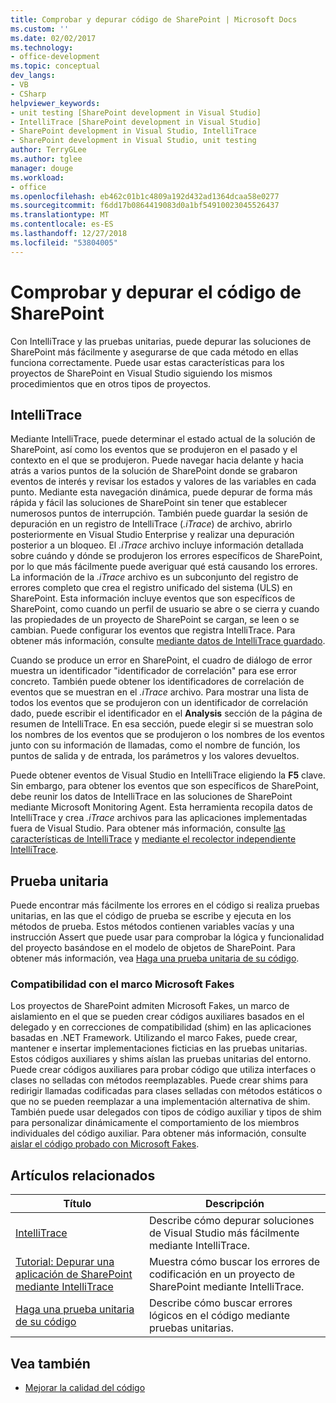```yaml
---
title: Comprobar y depurar código de SharePoint | Microsoft Docs
ms.custom: ''
ms.date: 02/02/2017
ms.technology:
- office-development
ms.topic: conceptual
dev_langs:
- VB
- CSharp
helpviewer_keywords:
- unit testing [SharePoint development in Visual Studio]
- IntelliTrace [SharePoint development in Visual Studio]
- SharePoint development in Visual Studio, IntelliTrace
- SharePoint development in Visual Studio, unit testing
author: TerryGLee
ms.author: tglee
manager: douge
ms.workload:
- office
ms.openlocfilehash: eb462c01b1c4809a192d432ad1364dcaa58e0277
ms.sourcegitcommit: f6dd17b0864419083d0a1bf54910023045526437
ms.translationtype: MT
ms.contentlocale: es-ES
ms.lasthandoff: 12/27/2018
ms.locfileid: "53804005"
---
```

# <a name="verify-and-debug-sharepoint-code"></a>Comprobar y depurar el código de SharePoint
Con IntelliTrace y las pruebas unitarias, puede depurar las soluciones de SharePoint más fácilmente y asegurarse de que cada método en ellas funciona correctamente. Puede usar estas características para los proyectos de SharePoint en Visual Studio siguiendo los mismos procedimientos que en otros tipos de proyectos.

## <a name="intellitrace"></a>IntelliTrace
Mediante IntelliTrace, puede determinar el estado actual de la solución de SharePoint, así como los eventos que se produjeron en el pasado y el contexto en el que se produjeron. Puede navegar hacia delante y hacia atrás a varios puntos de la solución de SharePoint donde se grabaron eventos de interés y revisar los estados y valores de las variables en cada punto. Mediante esta navegación dinámica, puede depurar de forma más rápida y fácil las soluciones de SharePoint sin tener que establecer numerosos puntos de interrupción. También puede guardar la sesión de depuración en un registro de IntelliTrace (*.iTrace*) de archivo, abrirlo posteriormente en Visual Studio Enterprise y realizar una depuración posterior a un bloqueo. El *.iTrace* archivo incluye información detallada sobre cuándo y dónde se produjeron los errores específicos de SharePoint, por lo que más fácilmente puede averiguar qué está causando los errores. La información de la *.iTrace* archivo es un subconjunto del registro de errores completo que crea el registro unificado del sistema (ULS) en SharePoint. Esta información incluye eventos que son específicos de SharePoint, como cuando un perfil de usuario se abre o se cierra y cuando las propiedades de un proyecto de SharePoint se cargan, se leen o se cambian. Puede configurar los eventos que registra IntelliTrace. Para obtener más información, consulte [mediante datos de IntelliTrace guardado](../debugger/using-saved-intellitrace-data.md).

Cuando se produce un error en SharePoint, el cuadro de diálogo de error muestra un identificador "identificador de correlación" para ese error concreto. También puede obtener los identificadores de correlación de eventos que se muestran en el *.iTrace* archivo. Para mostrar una lista de todos los eventos que se produjeron con un identificador de correlación dado, puede escribir el identificador en el **Analysis** sección de la página de resumen de IntelliTrace. En esa sección, puede elegir si se muestran solo los nombres de los eventos que se produjeron o los nombres de los eventos junto con su información de llamadas, como el nombre de función, los puntos de salida y de entrada, los parámetros y los valores devueltos.

Puede obtener eventos de Visual Studio en IntelliTrace eligiendo la **F5** clave. Sin embargo, para obtener los eventos que son específicos de SharePoint, debe reunir los datos de IntelliTrace en las soluciones de SharePoint mediante Microsoft Monitoring Agent. Esta herramienta recopila datos de IntelliTrace y crea *.iTrace* archivos para las aplicaciones implementadas fuera de Visual Studio. Para obtener más información, consulte [las características de IntelliTrace](../debugger/intellitrace-features.md) y [mediante el recolector independiente IntelliTrace](../debugger/using-the-intellitrace-stand-alone-collector.md).

## <a name="unit-test"></a>Prueba unitaria
Puede encontrar más fácilmente los errores en el código si realiza pruebas unitarias, en las que el código de prueba se escribe y ejecuta en los métodos de prueba. Estos métodos contienen variables vacías y una instrucción Assert que puede usar para comprobar la lógica y funcionalidad del proyecto basándose en el modelo de objetos de SharePoint. Para obtener más información, vea [Haga una prueba unitaria de su código](../test/unit-test-your-code.md).

### <a name="support-for-microsoft-fakes-framework"></a>Compatibilidad con el marco Microsoft Fakes
Los proyectos de SharePoint admiten Microsoft Fakes, un marco de aislamiento en el que se pueden crear códigos auxiliares basados en el delegado y en correcciones de compatibilidad (shim) en las aplicaciones basadas en .NET Framework. Utilizando el marco Fakes, puede crear, mantener e insertar implementaciones ficticias en las pruebas unitarias. Estos códigos auxiliares y shims aíslan las pruebas unitarias del entorno. Puede crear códigos auxiliares para probar código que utiliza interfaces o clases no selladas con métodos reemplazables. Puede crear shims para redirigir llamadas codificadas para clases selladas con métodos estáticos o que no se pueden reemplazar a una implementación alternativa de shim. También puede usar delegados con tipos de código auxiliar y tipos de shim para personalizar dinámicamente el comportamiento de los miembros individuales del código auxiliar. Para obtener más información, consulte [aislar el código probado con Microsoft Fakes](../test/isolating-code-under-test-with-microsoft-fakes.md).

## <a name="related-articles"></a>Artículos relacionados

|Título|Descripción|
|-----------|-----------------|
|[IntelliTrace](../debugger/intellitrace.md)|Describe cómo depurar soluciones de Visual Studio más fácilmente mediante IntelliTrace.|
|[Tutorial: Depurar una aplicación de SharePoint mediante IntelliTrace](../sharepoint/walkthrough-debugging-a-sharepoint-application-by-using-intellitrace.md)|Muestra cómo buscar los errores de codificación en un proyecto de SharePoint mediante IntelliTrace.|
|[Haga una prueba unitaria de su código](../test/unit-test-your-code.md)|Describe cómo buscar errores lógicos en el código mediante pruebas unitarias.|

## <a name="see-also"></a>Vea también

- [Mejorar la calidad del código](../test/improve-code-quality.md)